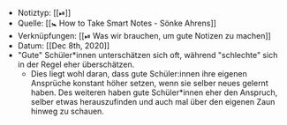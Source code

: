 - Notiztyp: [[⏯]]
- Quelle: [[🚼 How to Take Smart Notes - Sönke Ahrens]]
- Verknüpfungen: [[⏯ Was wir brauchen, um gute Notizen zu machen]]
- Datum: [[Dec 8th, 2020]]
- "Gute" Schüler*innen unterschätzen sich oft, während "schlechte" sich in der Regel eher überschätzen.
	- Dies liegt wohl daran, dass gute Schüler:innen ihre eigenen Ansprüche konstant höher setzen, wenn sie selber neues gelernt haben. Des weiteren haben gute Schüler*innen eher den Anspruch, selber etwas herauszufinden und auch mal über den eigenen Zaun hinweg zu schauen.